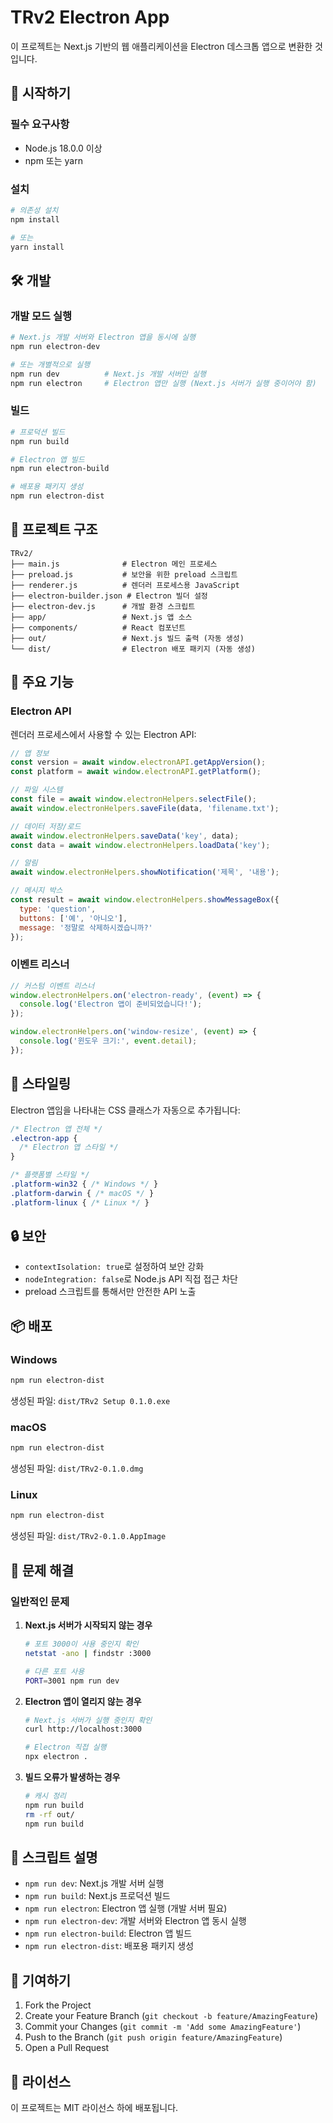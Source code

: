 # TRv2 Electron App

이 프로젝트는 Next.js 기반의 웹 애플리케이션을 Electron 데스크톱 앱으로 변환한 것입니다.

## 🚀 시작하기

### 필수 요구사항

- Node.js 18.0.0 이상
- npm 또는 yarn

### 설치

```bash
# 의존성 설치
npm install

# 또는
yarn install
```

## 🛠️ 개발

### 개발 모드 실행

```bash
# Next.js 개발 서버와 Electron 앱을 동시에 실행
npm run electron-dev

# 또는 개별적으로 실행
npm run dev          # Next.js 개발 서버만 실행
npm run electron     # Electron 앱만 실행 (Next.js 서버가 실행 중이어야 함)
```

### 빌드

```bash
# 프로덕션 빌드
npm run build

# Electron 앱 빌드
npm run electron-build

# 배포용 패키지 생성
npm run electron-dist
```

## 📁 프로젝트 구조

```
TRv2/
├── main.js              # Electron 메인 프로세스
├── preload.js           # 보안을 위한 preload 스크립트
├── renderer.js          # 렌더러 프로세스용 JavaScript
├── electron-builder.json # Electron 빌더 설정
├── electron-dev.js      # 개발 환경 스크립트
├── app/                 # Next.js 앱 소스
├── components/          # React 컴포넌트
├── out/                 # Next.js 빌드 출력 (자동 생성)
└── dist/                # Electron 배포 패키지 (자동 생성)
```

## 🔧 주요 기능

### Electron API

렌더러 프로세스에서 사용할 수 있는 Electron API:

```javascript
// 앱 정보
const version = await window.electronAPI.getAppVersion();
const platform = await window.electronAPI.getPlatform();

// 파일 시스템
const file = await window.electronHelpers.selectFile();
await window.electronHelpers.saveFile(data, 'filename.txt');

// 데이터 저장/로드
await window.electronHelpers.saveData('key', data);
const data = await window.electronHelpers.loadData('key');

// 알림
await window.electronHelpers.showNotification('제목', '내용');

// 메시지 박스
const result = await window.electronHelpers.showMessageBox({
  type: 'question',
  buttons: ['예', '아니오'],
  message: '정말로 삭제하시겠습니까?'
});
```

### 이벤트 리스너

```javascript
// 커스텀 이벤트 리스너
window.electronHelpers.on('electron-ready', (event) => {
  console.log('Electron 앱이 준비되었습니다!');
});

window.electronHelpers.on('window-resize', (event) => {
  console.log('윈도우 크기:', event.detail);
});
```

## 🎨 스타일링

Electron 앱임을 나타내는 CSS 클래스가 자동으로 추가됩니다:

```css
/* Electron 앱 전체 */
.electron-app {
  /* Electron 앱 스타일 */
}

/* 플랫폼별 스타일 */
.platform-win32 { /* Windows */ }
.platform-darwin { /* macOS */ }
.platform-linux { /* Linux */ }
```

## 🔒 보안

- `contextIsolation: true`로 설정하여 보안 강화
- `nodeIntegration: false`로 Node.js API 직접 접근 차단
- preload 스크립트를 통해서만 안전한 API 노출

## 📦 배포

### Windows

```bash
npm run electron-dist
```

생성된 파일: `dist/TRv2 Setup 0.1.0.exe`

### macOS

```bash
npm run electron-dist
```

생성된 파일: `dist/TRv2-0.1.0.dmg`

### Linux

```bash
npm run electron-dist
```

생성된 파일: `dist/TRv2-0.1.0.AppImage`

## 🐛 문제 해결

### 일반적인 문제

1. **Next.js 서버가 시작되지 않는 경우**
   ```bash
   # 포트 3000이 사용 중인지 확인
   netstat -ano | findstr :3000
   
   # 다른 포트 사용
   PORT=3001 npm run dev
   ```

2. **Electron 앱이 열리지 않는 경우**
   ```bash
   # Next.js 서버가 실행 중인지 확인
   curl http://localhost:3000
   
   # Electron 직접 실행
   npx electron .
   ```

3. **빌드 오류가 발생하는 경우**
   ```bash
   # 캐시 정리
   npm run build
   rm -rf out/
   npm run build
   ```

## 📝 스크립트 설명

- `npm run dev`: Next.js 개발 서버 실행
- `npm run build`: Next.js 프로덕션 빌드
- `npm run electron`: Electron 앱 실행 (개발 서버 필요)
- `npm run electron-dev`: 개발 서버와 Electron 앱 동시 실행
- `npm run electron-build`: Electron 앱 빌드
- `npm run electron-dist`: 배포용 패키지 생성

## 🤝 기여하기

1. Fork the Project
2. Create your Feature Branch (`git checkout -b feature/AmazingFeature`)
3. Commit your Changes (`git commit -m 'Add some AmazingFeature'`)
4. Push to the Branch (`git push origin feature/AmazingFeature`)
5. Open a Pull Request

## 📄 라이선스

이 프로젝트는 MIT 라이선스 하에 배포됩니다.


